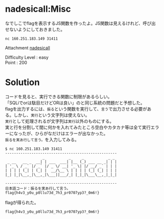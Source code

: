# nadesicall:Misc

なでしこでflagを表示するJS関数を作ったよ。JS関数は見えるけれど、呼び出せないようにしておきました。

`nc 160.251.183.149 31411`

Attachment
[nadesicall](https://github.com/colza12/ctf_writeup/blob/main/SatokiCTF/Misc/nadesicall/nadesicall.zip)

Difficulty Level : easy\
Point : 200

# Solution

コードを見ると、実行できる関数に制限があるらしい。\
「SQLiでorは駄目だけどORは良い」のと同じ系統の問題だと予想した。\
flagを出力するには、`振る`という関数を実行して、`言う`で出力させる必要がある。しかし、`実行`という文字列は使えない。\
`実行`として処理されるが文字列は`実行`以外のものにする。\
実と行を分割して間に何かを入れてみたところ空白やカタカナ等は全て実行エラーになったが、ひらがなだけはエラーが出なかった。\
`振るを実あ行して言う。`を入力してみる。
```
$ nc 160.251.183.149 31411
---------------------------------------------------
                 _           _     _           _ _
 _ __   __ _  __| | ___  ___| |__ (_) ___ __ _| | |
| '_ \ / _` |/ _` |/ _ \/ __| '_ \| |/ __/ _` | | |
| | | | (_| | (_| |  __/\__ \ | | | | (_| (_| | | |
|_| |_|\__,_|\__,_|\___||___/_| |_|_|\___\__,_|_|_|

---------------------------------------------------
日本語コード：振るを実あ行して言う。
flag{h4v3_y0u_p0llu73d_7h3_pr0707yp3?_0m6!}
```
flagが得られた。

`flag{h4v3_y0u_p0llu73d_7h3_pr0707yp3?_0m6!}`
